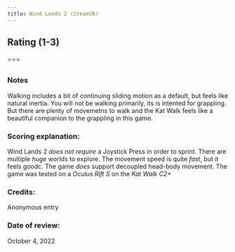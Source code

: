 ```yaml
---
title: Wind Lands 2 (SteamVR)
---
```


## Rating (1-3)
⭐⭐⭐

### Notes
Walking includes a bit of continuing sliding motion as a default, but feels like natural inertia. You will not be walking primarily, its is intented for grappling. But there are plenty of movemetns to walk and the Kat Walk feels like a beautiful companion to the grappling in this game.

### Scoring explanation:
Wind Lands 2 *does not require* a Joystick Press in order to sprint.
There are multiple *huge* worlds to explore.
The movement speed is quite *fast*, but it feels goodc.
The game *does* support decoupled head-body movement.
The game was tested on a *Oculus Rift S* on the *Kat Walk C2+*

### Credits:
Anonymous entry

### Date of review:
October 4, 2022

